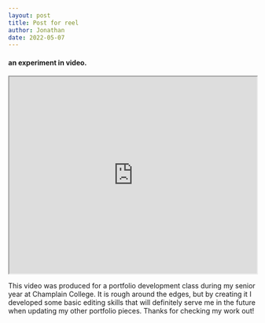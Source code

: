 ```yaml
---
layout: post
title: Post for reel
author: Jonathan
date: 2022-05-07
---
```


#### an experiment in video.


<iframe src="https://drive.google.com/file/d/1ysDCHlVeZCWe3uTvJ4acmrsZJIKV61Nv/preview" width="100%" height="400px" allow="autoplay"></iframe>

This video was produced for a portfolio development class during my senior year at Champlain College. It is rough around the edges, but by creating it I developed some basic editing skills that will definitely serve me in the future when updating my other portfolio pieces. Thanks for checking my work out! 
